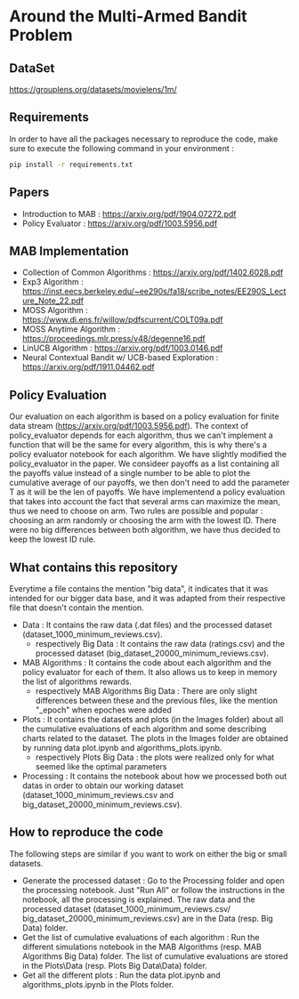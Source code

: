 # Around the Multi-Armed Bandit Problem

## DataSet
https://grouplens.org/datasets/movielens/1m/

## Requirements

In order to have all the packages necessary to reproduce the code, make sure to execute the following command in your environment :

```bash
pip install -r requirements.txt
```

## Papers
- Introduction to MAB : https://arxiv.org/pdf/1904.07272.pdf
- Policy Evaluator : https://arxiv.org/pdf/1003.5956.pdf

## MAB Implementation
- Collection of Common Algorithms : https://arxiv.org/pdf/1402.6028.pdf
- Exp3 Algorithm : https://inst.eecs.berkeley.edu/~ee290s/fa18/scribe_notes/EE290S_Lecture_Note_22.pdf
- MOSS Algorithm : https://www.di.ens.fr/willow/pdfscurrent/COLT09a.pdf
- MOSS Anytime Algorithm : https://proceedings.mlr.press/v48/degenne16.pdf
- LinUCB Algorithm : https://arxiv.org/pdf/1003.0146.pdf
- Neural Contextual Bandit w/ UCB-based Exploration : https://arxiv.org/pdf/1911.04462.pdf

## Policy Evaluation

Our evaluation on each algorithm is based on a policy evaluation for finite data stream (https://arxiv.org/pdf/1003.5956.pdf). The context of policy_evaluator depends for each algorithm, thus we can't implement a function that will be the same for every algorithm, this is why there's a policy evaluator notebook for each algorithm.
We have slightly modified the policy_evaluator in the paper. We consideer payoffs as a list containing all the payoffs value instead of a single number to be able to plot the cumulative average of our payoffs, we then don't need to add the parameter T as it will be the len of payoffs.
We have implementend a policy evaluation that takes into account the fact that several arms can maximize the mean, thus we need to choose on arm. Two rules are possible and popular : choosing an arm randomly or choosing the arm with the lowest ID. There were no big differences between both algorithm, we have thus decided to keep the lowest ID rule.

## What contains this repository

Everytime a file contains the mention "big data", it indicates that it was intended for our bigger data base, and it was adapted from their respective file that doesn't contain the mention.

* Data : It contains the raw data (.dat files) and the processed dataset (dataset_1000_minimum_reviews.csv).
  * respectively Big Data : It contains the raw data (ratings.csv) and the processed dataset (big_dataset_20000_minimum_reviews.csv).
* MAB Algorithms : It contains the code about each algorithm and the policy evaluator for each of them. It also allows us to keep in memory the list of algorithms rewards.
  * respectively MAB Algorithms Big Data : There are only slight differences between these and the previous files, like the mention "_epoch" when epoches were added
* Plots : It contains the datasets and plots (in the Images folder) about all the cumulative evaluations of each algorithm and some describing charts related to the dataset. The plots in the Images folder are obtained by running data plot.ipynb and algorithms_plots.ipynb.
  * respectively Plots Big Data : the plots were realized only for what seemed like the optimal parameters
* Processing : It contains the notebook about how we processed both out datas in order to obtain our working dataset (dataset_1000_minimum_reviews.csv and big_dataset_20000_minimum_reviews.csv).

## How to reproduce the code

The following steps are similar if you want to work on either the big or small datasets.

* Generate the processed dataset : Go to the Processing folder and open the processing notebook. Just "Run All" or follow the instructions in the notebook, all the processing is explained. The raw data and the processed dataset (dataset_1000_minimum_reviews.csv/ big_dataset_20000_minimum_reviews.csv) are in the Data (resp. Big Data) folder.
* Get the list of cumulative evaluations of each algorithm : Run the different simulations notebook in the MAB Algorithms (resp. MAB Algorithms Big Data) folder. The list of cumulative evaluations are stored in the Plots\Data (resp. Plots Big Data\Data) folder.
* Get all the different plots : Run the data plot.ipynb and algorithms_plots.ipynb in the Plots folder.
